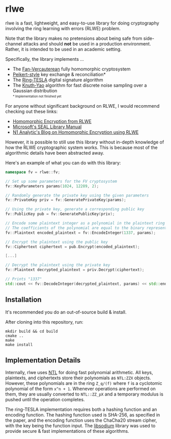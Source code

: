 # rlwe

rlwe is a fast, lightweight, and easy-to-use library for doing cryptography involving the ring learning with errors (RLWE) problem.

Note that the library makes no pretensions about being safe from side-channel attacks and should **not** be used in a production environment.
Rather, it is intended to be used in an academic setting.

Specifically, the library implements ...
  * The [Fan-Vercauterean](https://eprint.iacr.org/2012/144.pdf) fully homomorphic cryptosystem
  * [Peikert-style](https://eprint.iacr.org/2014/070.pdf) key exchange & reconciliation*
  * The [Ring-TESLA](https://eprint.iacr.org/2016/030.pdf) digital signature algorithm
  * The [Knuth-Yao](https://eprint.iacr.org/2017/988.pdf) algorithm for fast discrete noise sampling over a Gaussian distribution
<br><sub><sup>* Implementation not finished yet</sup></sub>

For anyone without significant background on RLWE, I would recommend checking out these links:
* [Homomorphic Encryption from RLWE](https://cryptosith.org/michael/data/talks/2012-01-10-MSR-Cambridge.pdf) 
* [Microsoft's SEAL Library Manual](https://www.microsoft.com/en-us/research/wp-content/uploads/2017/12/sealmanual.pdf) 
* [N1 Analytic's Blog on Homomorphic Encryption using RLWE](https://blog.n1analytics.com/homomorphic-encryption-illustrated-primer/)

However, it is possible to still use this library without in-depth knowledge of how the RLWE cryptographic system works.
This is because most of the algorithmic details have been abstracted away.

Here's an example of what you can do with this library:

```c++
namespace fv = rlwe::fv;

// Set up some parameters for the FV cryptosystem
fv::KeyParameters params(1024, 12289, 2);

// Randomly generate the private key using the given parameters 
fv::PrivateKey priv = fv::GeneratePrivateKey(params);

// Using the private key, generate a corresponding public key
fv::PublicKey pub = fv::GeneratePublicKey(priv);

// Encode some plaintext integer as a polynomial in the plaintext ring
// The coefficients of the polynomial are equal to the binary representation of the integer
fv::Plaintext encoded_plaintext = fv::EncodeInteger(1337, params); 

// Encrypt the plaintext using the public key 
fv::Ciphertext ciphertext = pub.Encrypt(encoded_plaintext);

[...]

// Decrypt the plaintext using the private key
fv::Plaintext decrypted_plaintext = priv.Decrypt(ciphertext);

// Prints "1337"
std::cout << fv::DecodeInteger(decrypted_plaintext, params) << std::endl;
```

## Installation

It's recommended you do an out-of-source build & install.

After cloning into this repository, run:

```
mkdir build && cd build
cmake ..
make
make install
```

## Implementation Details

Internally, rlwe uses [NTL](http://www.shoup.net/ntl/) for doing fast polynomial arithmetic. 
All keys, plaintexts, and ciphertexts store their polynomials as `NTL:ZZX` objects.
However, these polynomials are in the ring `Z_q/(f)` where `f` is a cyclotomic polynomial of the form `x^n + 1`.
Whenever operations are performed on them, they are usually converted to `NTL::ZZ_pX` and a temporary modulus is pushed until the operation completes.

The ring-TESLA implementation requires both a hashing function and an encoding function. 
The hashing function used is SHA-256, as specified in the paper, and the encoding function uses the ChaCha20 stream cipher, with the key being the function input.
The [libsodium](https://download.libsodium.org/doc/) library was used to provide secure & fast implementations of these algorithms.
